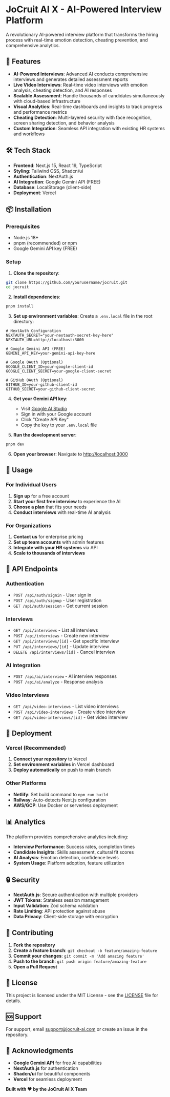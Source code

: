 # JoCruit AI X - AI-Powered Interview Platform

A revolutionary AI-powered interview platform that transforms the hiring process with real-time emotion detection, cheating prevention, and comprehensive analytics.

## 🚀 Features

- **AI-Powered Interviews**: Advanced AI conducts comprehensive interviews and generates detailed assessment reports
- **Live Video Interviews**: Real-time video interviews with emotion analysis, cheating detection, and AI responses
- **Scalable Assessment**: Handle thousands of candidates simultaneously with cloud-based infrastructure
- **Visual Analytics**: Real-time dashboards and insights to track progress and performance metrics
- **Cheating Detection**: Multi-layered security with face recognition, screen sharing detection, and behavior analysis
- **Custom Integration**: Seamless API integration with existing HR systems and workflows

## 🛠️ Tech Stack

- **Frontend**: Next.js 15, React 19, TypeScript
- **Styling**: Tailwind CSS, Shadcn/ui
- **Authentication**: NextAuth.js
- **AI Integration**: Google Gemini API (FREE)
- **Database**: LocalStorage (client-side)
- **Deployment**: Vercel

## 📦 Installation

### Prerequisites

- Node.js 18+ 
- pnpm (recommended) or npm
- Google Gemini API key (FREE)

### Setup

1. **Clone the repository**:
```bash
git clone https://github.com/yourusername/jocruit.git
cd jocruit
```

2. **Install dependencies**:
```bash
pnpm install
```

3. **Set up environment variables**:
Create a `.env.local` file in the root directory:

```env
# NextAuth Configuration
NEXTAUTH_SECRET="your-nextauth-secret-key-here"
NEXTAUTH_URL=http://localhost:3000

# Google Gemini API (FREE)
GEMINI_API_KEY=your-gemini-api-key-here

# Google OAuth (Optional)
GOOGLE_CLIENT_ID=your-google-client-id
GOOGLE_CLIENT_SECRET=your-google-client-secret

# GitHub OAuth (Optional)
GITHUB_ID=your-github-client-id
GITHUB_SECRET=your-github-client-secret
```

4. **Get your Gemini API key**:
   - Visit [Google AI Studio](https://makersuite.google.com/app/apikey)
   - Sign in with your Google account
   - Click "Create API Key"
   - Copy the key to your `.env.local` file

5. **Run the development server**:
```bash
pnpm dev
```

6. **Open your browser**:
Navigate to [http://localhost:3000](http://localhost:3000)

## 🎯 Usage

### For Individual Users

1. **Sign up** for a free account
2. **Start your first free interview** to experience the AI
3. **Choose a plan** that fits your needs
4. **Conduct interviews** with real-time AI analysis

### For Organizations

1. **Contact us** for enterprise pricing
2. **Set up team accounts** with admin features
3. **Integrate with your HR systems** via API
4. **Scale to thousands of interviews**

## 🔧 API Endpoints

### Authentication
- `POST /api/auth/signin` - User sign in
- `POST /api/auth/signup` - User registration
- `GET /api/auth/session` - Get current session

### Interviews
- `GET /api/interviews` - List all interviews
- `POST /api/interviews` - Create new interview
- `GET /api/interviews/[id]` - Get specific interview
- `PUT /api/interviews/[id]` - Update interview
- `DELETE /api/interviews/[id]` - Cancel interview

### AI Integration
- `POST /api/ai/interview` - AI interview responses
- `POST /api/ai/analyze` - Response analysis

### Video Interviews
- `GET /api/video-interviews` - List video interviews
- `POST /api/video-interviews` - Create video interview
- `GET /api/video-interviews/[id]` - Get video interview

## 🚀 Deployment

### Vercel (Recommended)

1. **Connect your repository** to Vercel
2. **Set environment variables** in Vercel dashboard
3. **Deploy automatically** on push to main branch

### Other Platforms

- **Netlify**: Set build command to `npm run build`
- **Railway**: Auto-detects Next.js configuration
- **AWS/GCP**: Use Docker or serverless deployment

## 📊 Analytics

The platform provides comprehensive analytics including:

- **Interview Performance**: Success rates, completion times
- **Candidate Insights**: Skills assessment, cultural fit scores
- **AI Analysis**: Emotion detection, confidence levels
- **System Usage**: Platform adoption, feature utilization

## 🔒 Security

- **NextAuth.js**: Secure authentication with multiple providers
- **JWT Tokens**: Stateless session management
- **Input Validation**: Zod schema validation
- **Rate Limiting**: API protection against abuse
- **Data Privacy**: Client-side storage with encryption

## 🤝 Contributing

1. **Fork the repository**
2. **Create a feature branch**: `git checkout -b feature/amazing-feature`
3. **Commit your changes**: `git commit -m 'Add amazing feature'`
4. **Push to the branch**: `git push origin feature/amazing-feature`
5. **Open a Pull Request**

## 📝 License

This project is licensed under the MIT License - see the [LICENSE](LICENSE) file for details.

## 🆘 Support

For support, email support@jocruit-ai.com or create an issue in the repository.

## 🙏 Acknowledgments

- **Google Gemini API** for free AI capabilities
- **NextAuth.js** for authentication
- **Shadcn/ui** for beautiful components
- **Vercel** for seamless deployment

**Built with ❤️ by the JoCruit AI X Team** 